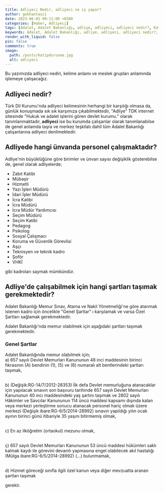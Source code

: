 ```yaml
---
title: Adliyeci Nedir, adliyeci ne iş yapar?
author: gokhantasci
date: 2023-06-01 09:11:00 +0300
categories: [Haber, Adliyeci]
tags: [Adalet, Adalet Bakanlığı, adliye, adliyeci, adliyeci nedir?, Katip ne iş yapar, mübaşir ne iş yapar, hizmetli ne iş yapar]
keywords: Adalet, Adalet Bakanlığı, adliye, adliyeci, adliyeci nedir?, Katip ne iş yapar, mübaşir ne iş yapar, hizmetli ne iş yapar
render_with_liquid: false
pin: false
comments: true
image:
  path: /posts/katipdurusma.jpg
  alt: adliyeci
---
```


Bu yazımızda adliyeci nediri, kelime anlamı ve meslek grupları anlamında işlemeye çalışacağız. 

## Adliyeci nedir?
Türk Dil Kurumu'nda adliyeci kelimesinin herhangi bir karşılığı olmasa da, günlük konuşmada sık sık karşımıza çıkabilmektedir, "Adliye" TDK internet sitesinde "Hukuk ve adalet işlerini gören devlet kurumu." olarak tanımlanmaktadır, **adliyeci** ise bu kurumda çalışanlar olarak tanımlanabilse de genel anlamda taşra ve merkez teşkilatı dahil tüm Adalet Bakanlığı çalışanlarına adliyeci denilmektedir.

## Adliyede hangi ünvanda personel çalışmaktadır?
Adliye'nin büyüklüğüne göre birimler ve ünvan sayısı değişiklik gösterebilse de, genel olarak adliyelerde;
- Zabıt Katibi
- Mübaşir
- Hizmetli
- Yazı İşleri Müdürü
- İdari İşler Müdürü
- İcra Katibi
- İcra Müdürü
- İcra Müdür Yardımcısı
- Seçim Müdürü
- Seçim Katibi
- Pedagog
- Psikolog
- Sosyal Çalışmacı
- Koruma ve Güvenlik Görevlisi
- Aşçı
- Teknisyen ve teknik kadro
- Şoför
- VHKİ

gibi kadroları saymak mümkündür. 

## Adliye'de çalışabilmek için hangi şartları taşımak gerekmektedir?
Adalet Bakanlığı Memur Sınav, Atama ve Nakil Yönetmeliği'ne göre atanmak istenen kadro için öncelikle "Genel Şartlar" ı karşılamak ve varsa Özel Şartları sağlamak gerekmektedir.

Adalet Bakanlığı'nda memur olabilmek  için aşağıdaki şartları taşımak gerekmektedir.

### Genel Şartlar
Adalet Bakanlığında memur olabilmek için;
<br>a) 657 sayılı Devlet Memurları Kanununun 48 inci maddesinin birinci fıkrasının (A) bendinin (1), (5) ve (6) numaralı alt bentlerindeki şartları taşımak,

<br>b) (Değişik:RG-14/7/2012-28353) İlk defa Devlet memurluğuna atanacaklar için yapılacak sınavın son başvuru tarihinde 657 sayılı Devlet Memurları Kanununun 40 ıncı maddesindeki yaş şartını taşımak ve 2802 sayılı Hâkimler ve Savcılar Kanununun 114 üncü maddesi kapsamı dışında kalan veya merkezi yerleştirme sonucu atanacak personel hariç olmak üzere merkezi (Değişik ibare:RG-6/5/2014-28992) sınavın yapıldığı yılın ocak ayının birinci günü itibariyle 35 yaşını bitirmemiş olmak,

<br>c) En az ilköğretim (ortaokul) mezunu olmak,

<br>ç) 657 sayılı Devlet Memurları Kanununun 53 üncü maddesi hükümleri saklı kalmak kaydı ile görevini devamlı yapmasına engel olabilecek akıl hastalığı (Mülga ibare:RG-6/5/2014-28992) (…) bulunmamak,

<br>d) Hizmet göreceği sınıfla ilgili özel kanun veya diğer mevzuatta aranan şartları taşımak

gerekir.








